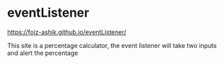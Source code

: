 # eventListener
https://foiz-ashik.github.io/eventListener/

This site is a percentage calculator, the event listener will take two inputs and alert the percentage 
